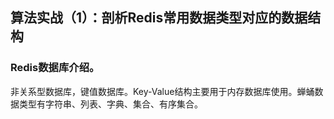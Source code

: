 ## 算法实战（1）：剖析Redis常用数据类型对应的数据结构

### Redis数据库介绍。
非关系型数据库，键值数据库。Key-Value结构主要用于内存数据库使用。蝉蛹数据类型有字符串、列表、字典、集合、有序集合。